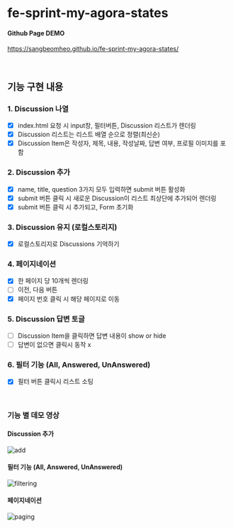 # fe-sprint-my-agora-states

#### Github Page DEMO

https://sangbeomheo.github.io/fe-sprint-my-agora-states/

<br>

## 기능 구현 내용

### 1. Discussion 나열

- [x] index.html 요청 시 input창, 필터버튼, Discussion 리스트가 렌더링
- [x] Discussion 리스트는 리스트 배열 순으로 정렬(최신순)
- [x] Discussion Item은 작성자, 제목, 내용, 작성날짜, 답변 여부, 프로필 이미지를 포함

### 2. Discussion 추가

- [x] name, title, question 3가지 모두 입력하면 submit 버튼 활성화
- [x] submit 버튼 클릭 시 새로운 Discussion이 리스트 최상단에 추가되어 렌더링
- [x] submit 버튼 클릭 시 추가되고, Form 초기화

### 3. Discussion 유지 (로컬스토리지)

- [x] 로컬스토리지로 Discussions 기억하기

### 4. 페이지네이션

- [x] 한 페이지 당 10개씩 렌더링
- [ ] 이전, 다음 버튼
- [x] 페이지 번호 클릭 시 해당 페이지로 이동

### 5. Discussion 답변 토글

- [ ] Discussion Item을 클릭하면 답변 내용이 show or hide
- [ ] 답변이 없으면 클릭시 동작 x

### 6. 필터 기능 (All, Answered, UnAnswered)

- [x] 필터 버튼 클릭시 리스트 소팅

<br>

### 기능 별 데모 영상

#### Discussion 추가
![add](https://user-images.githubusercontent.com/41741221/211489651-b05eeeae-35c7-4e29-b3cc-6036580c6e66.gif)

#### 필터 기능 (All, Answered, UnAnswered)
![filtering](https://user-images.githubusercontent.com/41741221/211489670-5c223222-f3f0-453b-a172-38eb0048efcd.gif)

#### 페이지네이션
![paging](https://user-images.githubusercontent.com/41741221/211489661-10e52c97-ceeb-4dbd-857e-7cd538a4f681.gif)


